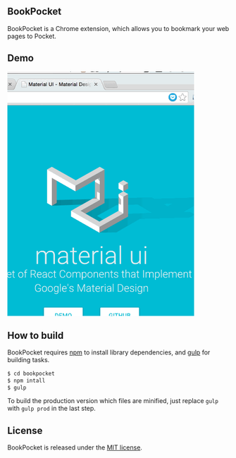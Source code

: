 ## BookPocket

BookPocket is a Chrome extension, which allows you to bookmark your web pages to Pocket.

## Demo

![demo](docs/demo.gif)

## How to build

BookPocket requires [npm](https://www.npmjs.com/) to install library dependencies, and [gulp](http://gulpjs.com/) for building tasks.

```
$ cd bookpocket
$ npm intall
$ gulp
``` 

To build the production version which files are minified, just replace `gulp` with `gulp prod` in the last step.

## License

BookPocket is released under the [MIT license](http://www.opensource.org/licenses/MIT).
